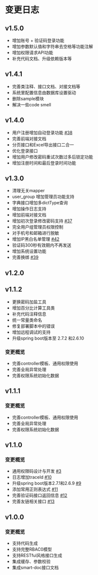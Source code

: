 # 变更日志

## v1.5.0
- 增加账号 + 验证码登录功能
- 增加参数默认值和字符串去空格等功能注解
- 增加权限请求API功能
- 补充代码文档、升级依赖版本等

## v1.4.1
- 完善类注释、接口文档、对接文档等
- 系统里配置信息由数据库设置驱动
- 删除sample模块
- 解决一些code smell

## v1.4.0
- 用户注册增加自动登录功能 [#38](https://github.com/zxyle/cookiecutter-springboot-standalone/issues/38)
- 完善前端对接文档
- 分页接口和Excel导出接口二合一
- 优化登录接口
- 增加用户修改密码重试次数过多后锁定功能
- 增加注册时间和最后登录时间功能

## v1.3.0
- 清理无关mapper
- user_group 增加管理员功能支持
- 字典接口增加多dictType查询
- 增加操作日志支持
- 增加前端对接文档
- 增加初次登录修改密码支持 [#37](https://github.com/zxyle/cookiecutter-springboot-standalone/issues/37)
- 完全用户组管理员权限控制
- 对手机号和邮箱进行脱敏
- 增加IP黑白名单管理 [#42](https://github.com/zxyle/cookiecutter-springboot-standalone/issues/42)
- 验证码300秒有效期内不再发送
- 增加系统设置功能
- 完善换绑 [#39](https://github.com/zxyle/cookiecutter-springboot-standalone/issues/39)

## v1.2.0


## v1.1.2
- 更换密码加盐工具
- 增加百分比计算工具类
- 补充代码注释信息
- 统一常量类命名
- 修复部署脚本中的错误
- 增加远程调试的支持
- 升级spring boot版本至 2.7.2 和2.6.10

### 变更概览
- 完善controller模板、通用权限使用
- 完善全局异常处理
- 完善权限系统初始化数据

## v1.1.1

### 变更概览
- 完善controller模板、通用权限使用
- 完善全局异常处理
- 完善权限系统初始化数据

## v1.1.0

### 变更概览
- 通用权限码设计与开发 [#3](https://github.com/zxyle/cookiecutter-springboot-standalone/issues/3)
- 日志增加traceId [#10](https://github.com/zxyle/cookiecutter-springboot-standalone/issues/10)
- 升级spring boot版本2.7.1和2.6.9 [#9](https://github.com/zxyle/cookiecutter-springboot-standalone/issues/9) 
- 添加常用正则表达式 [#11](https://github.com/zxyle/cookiecutter-springboot-standalone/issues/11)
- 完善验证码接口返回信息 [#12](https://github.com/zxyle/cookiecutter-springboot-standalone/issues/12)
- 完善友链相关接口 [#13](https://github.com/zxyle/cookiecutter-springboot-standalone/issues/13)

## v1.0.0

### 变更概览
- 支持代码生成
- 支持完整RBAC0模型
- 支持RESTful风格接口生成
- 集成缓存、参数校验
- 集成smart-doc接口文档
